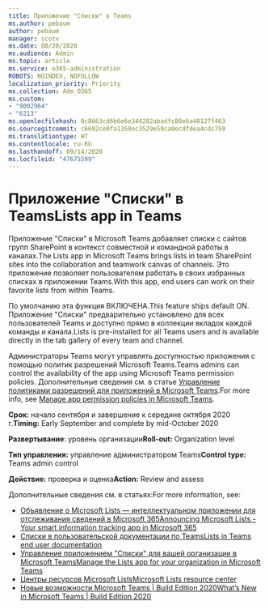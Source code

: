 ```yaml
---
title: Приложение "Списки" в Teams
ms.author: pebaum
author: pebaum
manager: scotv
ms.date: 08/20/2020
ms.audience: Admin
ms.topic: article
ms.service: o365-administration
ROBOTS: NOINDEX, NOFOLLOW
localization_priority: Priority
ms.collection: Adm_O365
ms.custom:
- "9002964"
- "6213"
ms.openlocfilehash: 0c8663cd6b6e6e344282abadfc80e6a40127f463
ms.sourcegitcommit: c6692ce0fa1358ec3529e59ca0ecdfdea4cdc759
ms.translationtype: HT
ms.contentlocale: ru-RU
ms.lasthandoff: 09/14/2020
ms.locfileid: "47675599"
---
```

# <a name="lists-app-in-teams"></a><span data-ttu-id="08da8-102">Приложение "Списки" в Teams</span><span class="sxs-lookup"><span data-stu-id="08da8-102">Lists app in Teams</span></span>

<span data-ttu-id="08da8-103">Приложение "Списки" в Microsoft Teams добавляет списки с сайтов групп SharePoint в контекст совместной и командной работы в каналах.</span><span class="sxs-lookup"><span data-stu-id="08da8-103">The Lists app in Microsoft Teams brings lists in team SharePoint sites into the collaboration and teamwork canvas of channels.</span></span> <span data-ttu-id="08da8-104">Это приложение позволяет пользователям работать в своих избранных списках в приложении Teams.</span><span class="sxs-lookup"><span data-stu-id="08da8-104">With this app, end users can work on their favorite lists from within Teams.</span></span>  

<span data-ttu-id="08da8-105">По умолчанию эта функция ВКЛЮЧЕНА.</span><span class="sxs-lookup"><span data-stu-id="08da8-105">This feature ships default ON.</span></span> <span data-ttu-id="08da8-106">Приложение "Списки" предварительно установлено для всех пользователей Teams и доступно прямо в коллекции вкладок каждой команды и канала.</span><span class="sxs-lookup"><span data-stu-id="08da8-106">Lists is pre-installed for all Teams users and is available directly in the tab gallery of every team and channel.</span></span>  

<span data-ttu-id="08da8-107">Администраторы Teams могут управлять доступностью приложения с помощью политик разрешений Microsoft Teams.</span><span class="sxs-lookup"><span data-stu-id="08da8-107">Teams admins can control the availability of the app using Microsoft Teams permission policies.</span></span> <span data-ttu-id="08da8-108">Дополнительные сведения см. в статье [Управление политиками разрешений для приложений в Microsoft Teams](https://docs.microsoft.com/microsoftteams/teams-app-permission-policies).</span><span class="sxs-lookup"><span data-stu-id="08da8-108">For more info, see [Manage app permission policies in Microsoft Teams](https://docs.microsoft.com/microsoftteams/teams-app-permission-policies).</span></span>

<span data-ttu-id="08da8-109">**Срок:** начало сентября и завершение к середине октября 2020 г.</span><span class="sxs-lookup"><span data-stu-id="08da8-109">**Timing:** Early September and complete by mid-October 2020</span></span>  

<span data-ttu-id="08da8-110">**Развертывание**: уровень организации</span><span class="sxs-lookup"><span data-stu-id="08da8-110">**Roll-out:** Organization level</span></span>  

<span data-ttu-id="08da8-111">**Тип управления:** управление администратором Teams</span><span class="sxs-lookup"><span data-stu-id="08da8-111">**Control type:**  Teams admin control</span></span>  

<span data-ttu-id="08da8-112">**Действие:** проверка и оценка</span><span class="sxs-lookup"><span data-stu-id="08da8-112">**Action:**  Review and assess</span></span>

<span data-ttu-id="08da8-113">Дополнительные сведения см. в статьях:</span><span class="sxs-lookup"><span data-stu-id="08da8-113">For more information, see:</span></span> 

- [<span data-ttu-id="08da8-114">Объявление о Microsoft Lists — интеллектуальном приложении для отслеживания сведений в Microsoft 365</span><span class="sxs-lookup"><span data-stu-id="08da8-114">Announcing Microsoft Lists - Your smart information tracking app in Microsoft 365</span></span>](https://techcommunity.microsoft.com/t5/microsoft-365-blog/announcing-microsoft-lists-your-smart-information-tracking-app/ba-p/1372233)
- [<span data-ttu-id="08da8-115">Списки в пользовательской документации по Teams</span><span class="sxs-lookup"><span data-stu-id="08da8-115">Lists in Teams end user documentation</span></span>](https://support.microsoft.com/office/get-started-with-lists-in-microsoft-taeams-c971e46b-b36c-491b-9c35-efeddd0297db)
- [<span data-ttu-id="08da8-116">Управление приложением "Списки" для вашей организации в Microsoft Teams</span><span class="sxs-lookup"><span data-stu-id="08da8-116">Manage the Lists app for your organization in Microsoft Teams</span></span>](https://docs.microsoft.com/microsoftteams/manage-lists-app)
- [<span data-ttu-id="08da8-117">Центры ресурсов Microsoft Lists</span><span class="sxs-lookup"><span data-stu-id="08da8-117">Microsoft Lists resource center</span></span>](https://aka.ms/MSLists)
- [<span data-ttu-id="08da8-118">Новые возможности Microsoft Teams | Build Edition 2020</span><span class="sxs-lookup"><span data-stu-id="08da8-118">What’s New in Microsoft Teams | Build Edition 2020</span></span>](https://techcommunity.microsoft.com/t5/microsoft-teams-blog/what-s-new-in-microsoft-teams-build-edition-2020/ba-p/1394224)